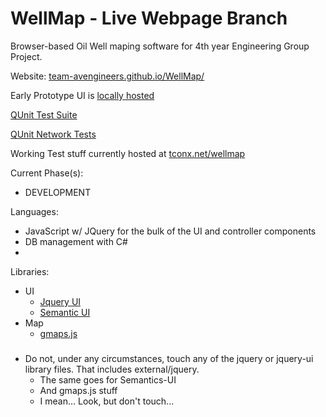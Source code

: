 WellMap - Live Webpage Branch
=======

Browser-based Oil Well maping software for 4th year Engineering Group Project.

Website: [team-avengineers.github.io/WellMap/](http://team-avengineers.github.io/WellMap/)

Early Prototype UI is [locally hosted](http://team-avengineers.github.io/WellMap/well_map.html)

[QUnit Test Suite](http://team-avengineers.github.io/WellMap/qunit)

[QUnit Network Tests](http://team-avengineers.github.io/WellMap/qunit/network_tests.html)

Working Test stuff currently hosted at [tconx.net/wellmap](http://tconx.net/wellmap/)

Current Phase(s):
* DEVELOPMENT


Languages:

* JavaScript w/ JQuery for the bulk of the UI and controller components
* DB management with C#
* 

Libraries:

* UI
	* [Jquery UI](https://github.com/jquery/jquery-ui)
	* [Semantic UI](https://github.com/Semantic-Org/Semantic-UI)
* Map
	* [gmaps.js](https://github.com/hpneo/gmaps)

### <style color="#ff0000">DO NOT</style>

* Do not, under any circumstances, touch any of the jquery or jquery-ui library files.  That includes external/jquery.
  * The same goes for Semantics-UI
  * And gmaps.js stuff
  * I mean...  Look, but don't touch...

